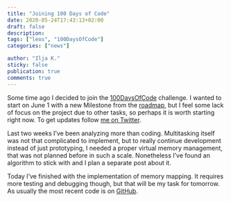 ```yaml
---
title: "Joining 100 Days of Code"
date: 2020-05-24T17:43:13+02:00
draft: false
description:
tags: ["leos", "100DaysOfCode"]
categories: ["news"]

author: "Ilja K."
sticky: false
publication: true
comments: true
---
```


Some time ago I decided to join the [100DaysOfCode](https://www.100daysofcode.com/) challenge. I 
wanted to start on June 1 with a new Milestone from the [roadmap](/leos/roadmap/), but I feel some
lack of focus on the project due to other tasks, so perhaps it is worth starting right now. To get 
updates follow [me on Twitter](https://twitter.com/IljaDev).

<!--more-->

Last two weeks I’ve been analyzing more than coding. Multitasking itself was not that complicated
to implement, but to really continue development instead of just prototyping, I needed a proper
virtual memory management, that was not planned before in such a scale. Nonetheless I’ve found an
algorithm to stick with and I plan a separate post about it. 

Today I’ve finished with the implementation of memory mapping. It requires more testing and
debugging though, but that will be my task for tomorrow. As usually the most recent code is on
[GitHub](https://github.com/lowenware/leos-kernel).
